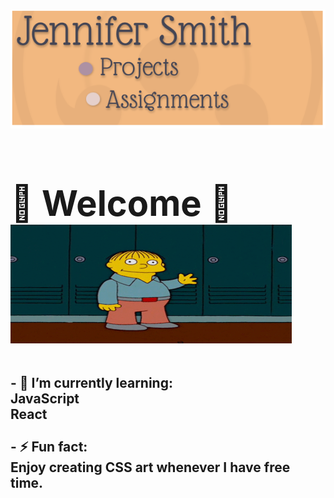 # <img width="920" height="190" src='images/banner.png'/> <div align="left"><h1>🦋 Welcome 🦋<br> <div align="left"> <img src="images/hello.gif" width="450px" height="190px"></div> </h1></div>

<div align="left">

## - 🌱 **I’m currently learning:**<br><div align="left"> **JavaScript** <br> **React** </div> <br> - ⚡ **Fun fact:** <br> **Enjoy creating CSS art whenever I have free time.**

</div>

<!--
**JenniferSmith007/JenniferSmith007** is a ✨ _special_ ✨ repository because its `README.md` (this file) appears on your GitHub profile.

Here are some ideas to get you started:

- 🔭 I’m currently working on ...
- 🌱 I’m currently learning ...
- 👯 I’m looking to collaborate on ...
- 🤔 I’m looking for help with ...
- 💬 Ask me about ...
- 📫 How to reach me: ...
- 😄 Pronouns: ...
- ⚡ Fun fact: ...
-->
